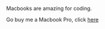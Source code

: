 Macbooks are amazing for coding.

Go buy me a Macbook Pro, click [here](https://www.apple.com/shop/buy-mac/macbook-pro)